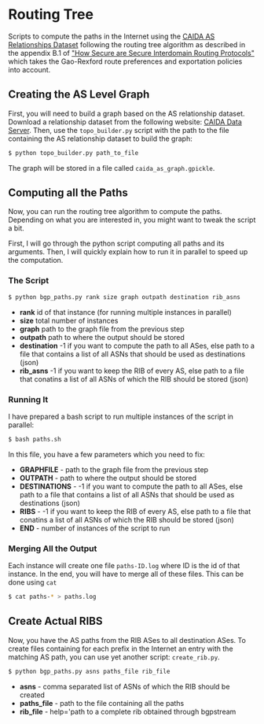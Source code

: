 # Routing Tree

Scripts to compute the paths in the Internet using the 
[CAIDA AS Relationships Dataset](http://www.caida.org/data/as-relationships/)
following the routing tree algorithm as described in the appendix B.1 of 
["How Secure are Secure Interdomain Routing Protocols"](http://www.cs.yale.edu/homes/schapira/BGPAttack.pdf)
which takes the Gao-Rexford route preferences and exportation policies into account.


## Creating the AS Level Graph
First, you will need to build a graph based on the AS relationship dataset. Download a relationship dataset from the
 following website: [CAIDA Data Server](http://data.caida.org/datasets/as-relationships/). Then, use the `topo_builder.py`
script with the path to the file containing the AS relationship dataset to build the graph:

```bash
$ python topo_builder.py path_to_file
```

The graph will be stored in a file called `caida_as_graph.gpickle`.

## Computing all the Paths

Now, you can run the routing tree algorithm to compute the paths. Depending on what you are interested in, you might
want to tweak the script a bit.

First, I will go through the python script computing all paths and its arguments. Then, I will quickly explain how to
run it in parallel to speed up the computation.

### The Script

```bash
$ python bgp_paths.py rank size graph outpath destination rib_asns
```

* __rank__ id of that instance (for running multiple instances in parallel)
* __size__ total number of instances
* __graph__ path to the graph file from the previous step
* __outpath__ path to where the output should be stored
* __destination__ -1 if you want to compute the path to all ASes, else path to a file that contains a list of all ASNs 
that should be used as destinations (json)
* __rib_asns__ -1 if you want to keep the RIB of every AS, else path to a file that conatins a list of all ASNs of which
the RIB should be stored (json)

### Running It

I have prepared a bash script to run multiple instances of the script in parallel:

```bash
$ bash paths.sh
```

In this file, you have a few parameters which you need to fix:

* __GRAPHFILE__ - path to the graph file from the previous step
* __OUTPATH__ - path to where the output should be stored
* __DESTINATIONS__ - -1 if you want to compute the path to all ASes, else path to a file that contains a list of all ASNs 
that should be used as destinations (json)
* __RIBS__ - -1 if you want to keep the RIB of every AS, else path to a file that conatins a list of all ASNs of which
the RIB should be stored (json)
* __END__ - number of instances of the script to run

### Merging All the Output

Each instance will create one file `paths-ID.log` where ID is the id of that instance. In the end, you will have to 
merge all of these files. This can be done using `cat`

```bash
$ cat paths-* > paths.log
```

## Create Actual RIBS

Now, you have the AS paths from the RIB ASes to all destination ASes. To create files containing for each prefix in the
Internet an entry with the matching AS path, you can use yet another script: `create_rib.py`.

```bash
$ python bgp_paths.py asns paths_file rib_file
```

* __asns__ - comma separated list of ASNs of which the RIB should be created
* __paths_file__ - path to the file containing all the paths
* __rib_file__ - help='path to a complete rib obtained through bgpstream

